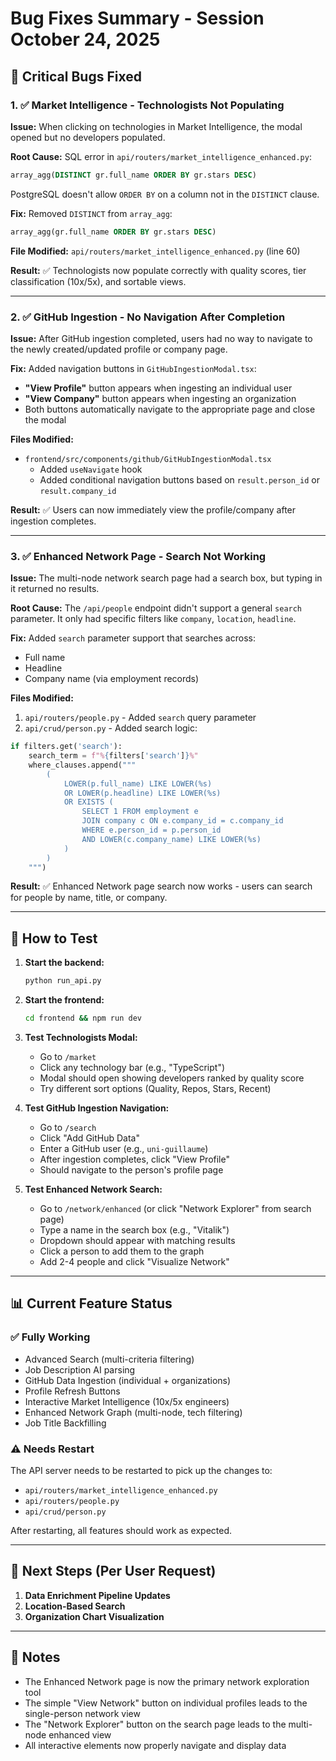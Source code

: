 # Bug Fixes Summary - Session October 24, 2025

## 🔧 Critical Bugs Fixed

### 1. ✅ Market Intelligence - Technologists Not Populating
**Issue:** When clicking on technologies in Market Intelligence, the modal opened but no developers populated.

**Root Cause:** SQL error in `api/routers/market_intelligence_enhanced.py`:
```sql
array_agg(DISTINCT gr.full_name ORDER BY gr.stars DESC)
```
PostgreSQL doesn't allow `ORDER BY` on a column not in the `DISTINCT` clause.

**Fix:** Removed `DISTINCT` from `array_agg`:
```sql
array_agg(gr.full_name ORDER BY gr.stars DESC)
```

**File Modified:** `api/routers/market_intelligence_enhanced.py` (line 60)

**Result:** ✅ Technologists now populate correctly with quality scores, tier classification (10x/5x), and sortable views.

---

### 2. ✅ GitHub Ingestion - No Navigation After Completion
**Issue:** After GitHub ingestion completed, users had no way to navigate to the newly created/updated profile or company page.

**Fix:** Added navigation buttons in `GitHubIngestionModal.tsx`:
- **"View Profile"** button appears when ingesting an individual user
- **"View Company"** button appears when ingesting an organization
- Both buttons automatically navigate to the appropriate page and close the modal

**Files Modified:**
- `frontend/src/components/github/GitHubIngestionModal.tsx`
  - Added `useNavigate` hook
  - Added conditional navigation buttons based on `result.person_id` or `result.company_id`

**Result:** ✅ Users can now immediately view the profile/company after ingestion completes.

---

### 3. ✅ Enhanced Network Page - Search Not Working
**Issue:** The multi-node network search page had a search box, but typing in it returned no results.

**Root Cause:** The `/api/people` endpoint didn't support a general `search` parameter. It only had specific filters like `company`, `location`, `headline`.

**Fix:** Added `search` parameter support that searches across:
- Full name
- Headline
- Company name (via employment records)

**Files Modified:**
1. `api/routers/people.py` - Added `search` query parameter
2. `api/crud/person.py` - Added search logic:
```python
if filters.get('search'):
    search_term = f"%{filters['search']}%"
    where_clauses.append("""
        (
            LOWER(p.full_name) LIKE LOWER(%s)
            OR LOWER(p.headline) LIKE LOWER(%s)
            OR EXISTS (
                SELECT 1 FROM employment e
                JOIN company c ON e.company_id = c.company_id
                WHERE e.person_id = p.person_id
                AND LOWER(c.company_name) LIKE LOWER(%s)
            )
        )
    """)
```

**Result:** ✅ Enhanced Network page search now works - users can search for people by name, title, or company.

---

## 🚀 How to Test

1. **Start the backend:** 
   ```bash
   python run_api.py
   ```

2. **Start the frontend:**
   ```bash
   cd frontend && npm run dev
   ```

3. **Test Technologists Modal:**
   - Go to `/market`
   - Click any technology bar (e.g., "TypeScript")
   - Modal should open showing developers ranked by quality score
   - Try different sort options (Quality, Repos, Stars, Recent)

4. **Test GitHub Ingestion Navigation:**
   - Go to `/search`
   - Click "Add GitHub Data"
   - Enter a GitHub user (e.g., `uni-guillaume`)
   - After ingestion completes, click "View Profile"
   - Should navigate to the person's profile page

5. **Test Enhanced Network Search:**
   - Go to `/network/enhanced` (or click "Network Explorer" from search page)
   - Type a name in the search box (e.g., "Vitalik")
   - Dropdown should appear with matching results
   - Click a person to add them to the graph
   - Add 2-4 people and click "Visualize Network"

---

## 📊 Current Feature Status

### ✅ Fully Working
- Advanced Search (multi-criteria filtering)
- Job Description AI parsing
- GitHub Data Ingestion (individual + organizations)
- Profile Refresh Buttons
- Interactive Market Intelligence (10x/5x engineers)
- Enhanced Network Graph (multi-node, tech filtering)
- Job Title Backfilling

### ⚠️ Needs Restart
The API server needs to be restarted to pick up the changes to:
- `api/routers/market_intelligence_enhanced.py`
- `api/routers/people.py`
- `api/crud/person.py`

After restarting, all features should work as expected.

---

## 🎯 Next Steps (Per User Request)

1. **Data Enrichment Pipeline Updates**
2. **Location-Based Search**
3. **Organization Chart Visualization**

---

## 📝 Notes

- The Enhanced Network page is now the primary network exploration tool
- The simple "View Network" button on individual profiles leads to the single-person network view
- The "Network Explorer" button on the search page leads to the multi-node enhanced view
- All interactive elements now properly navigate and display data


